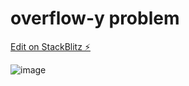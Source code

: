 # overflow-y problem

[Edit on StackBlitz ⚡️](https://stackblitz.com/edit/js-pvpjgx)

![image](https://user-images.githubusercontent.com/46511237/149290030-2202a59d-b804-407c-a68d-f677f6c4915a.png)
